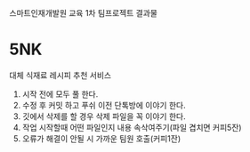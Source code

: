 스마트인재개발원 교육 1차 팀프로젝트 결과물 






# 5NK
대체 식재료 레시피 추천 서비스


1. 시작 전에 모두 풀 한다.
2. 수정 후 커밋 하고 푸쉬 이전 단톡방에 이야기 한다.
3. 깃에서 삭제를 할 경우 삭제 파일을 꼭 이야기 한다.
4. 작업 시작할때 어떤 파일인지 내용 속삭여주기(파일 겹치면 커피5잔)
5. 오류가 해결이 안될 시 가까운 팀원 호출(커피1잔)


